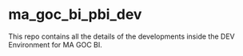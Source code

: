 # ma_goc_bi_pbi_dev

This repo contains all the details of the developments inside the DEV Environment for MA GOC BI. 
